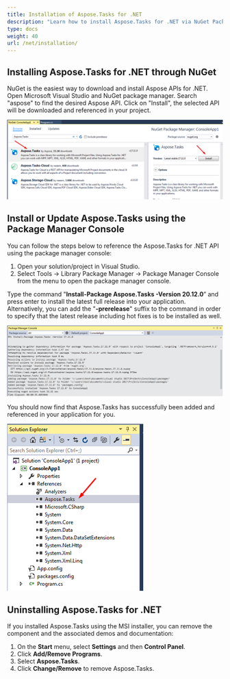 ```yaml
---
title: Installation of Aspose.Tasks for .NET
description: "Learn how to install Aspose.Tasks for .NET via NuGet Package Manager."
type: docs
weight: 40
url: /net/installation/
---
```


## **Installing Aspose.Tasks for .NET through NuGet**
NuGet is the easiest way to download and install Aspose APIs for .NET. Open Microsoft Visual Studio and NuGet package manager. Search "aspose" to find the desired Aspose API. Click on "Install", the selected API will be downloaded and referenced in your project.

![Aspose.Tasks for .NET NuGet installation step one](installation_1.png)

## **Install or Update Aspose.Tasks using the Package Manager Console**
You can follow the steps below to reference the Aspose.Tasks for .NET API using the package manager console:

1. Open your solution/project in Visual Studio.
2. Select Tools -> Library Package Manager -> Package Manager Console from the menu to open the package manager console.

Type the command "**Install-Package Aspose.Tasks -Version 20.12.0**” and press enter to install the latest full release into your application. Alternatively, you can add the "**-prerelease**" suffix to the command in order to specify that the latest release including hot fixes is to be installed as well.

![Aspose.Tasks for .NET NuGet installation step two](installation_2.png)

You should now find that Aspose.Tasks has successfully been added and referenced in your application for you.

![Aspose.Tasks for .NET NuGet installation step three](installation_3.png)

## **Uninstalling Aspose.Tasks for .NET**
If you installed Aspose.Tasks using the MSI installer, you can remove the component and the associated demos and documentation:

1. On the **Start** menu, select **Settings** and then **Control Panel**.
2. Click **Add/Remove Programs**.
3. Select **Aspose.Tasks**.
4. Click **Change/Remove** to remove Aspose.Tasks.
